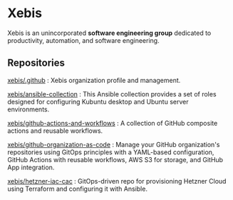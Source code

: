 # Xebis

Xebis is an unincorporated **software engineering group** dedicated to productivity, automation, and software engineering.

## Repositories

[xebis/.github](https://github.com/xebis/.github)
  : Xebis organization profile and management.

[xebis/ansible-collection](https://github.com/xebis/ansible-collection)
  : This Ansible collection provides a set of roles designed for configuring Kubuntu desktop and Ubuntu server environments.

[xebis/github-actions-and-workflows](https://github.com/xebis/github-actions-and-workflows)
  : A collection of GitHub composite actions and reusable workflows.

[xebis/github-organization-as-code](https://github.com/xebis/github-organization-as-code)
  : Manage your GitHub organization's repositories using GitOps principles with a YAML-based configuration, GitHub Actions with reusable workflows, AWS S3 for storage, and GitHub App integration.

[xebis/hetzner-iac-cac](https://github.com/xebis/hetzner-iac-cac)
  : GitOps-driven repo for provisioning Hetzner Cloud using Terraform and configuring it with Ansible.
